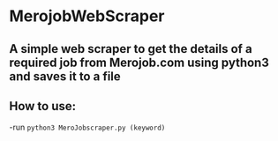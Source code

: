 # MerojobWebScraper

## A simple web scraper to get the details of a required job from Merojob.com using python3 and saves it to a file

## How to use:

 -run `python3 MeroJobscraper.py (keyword)`